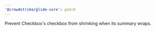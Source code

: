 ```yaml
---
'@crowdstrike/glide-core': patch
---
```


Prevent Checkbox's checkbox from shrinking when its summary wraps.
